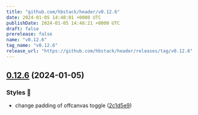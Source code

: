 ```yaml
---
title: "github.com/hbstack/header/v0.12.6"
date: 2024-01-05 14:48:01 +0000 UTC
publishDate: 2024-01-05 14:48:21 +0000 UTC
draft: false
prerelease: false
name: "v0.12.6"
tag_name: "v0.12.6"
release_url: "https://github.com/hbstack/header/releases/tag/v0.12.6"
---
```


## [0.12.6](https://github.com/hbstack/header/compare/v0.12.5...v0.12.6) (2024-01-05)


### Styles 🎨

* change padding of offcanvas toggle ([2c1d5e9](https://github.com/hbstack/header/commit/2c1d5e91eb79435cc96358606d84ca7732ed9e67))
